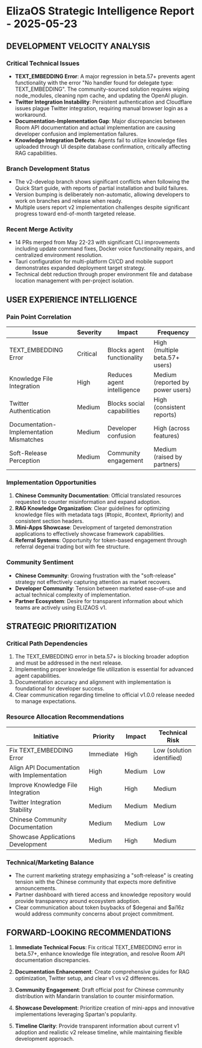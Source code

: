 # ElizaOS Strategic Intelligence Report - 2025-05-23

## DEVELOPMENT VELOCITY ANALYSIS

### Critical Technical Issues
- **TEXT_EMBEDDING Error**: A major regression in beta.57+ prevents agent functionality with the error "No handler found for delegate type: TEXT_EMBEDDING". The community-sourced solution requires wiping node_modules, cleaning npm cache, and updating the OpenAI plugin.
- **Twitter Integration Instability**: Persistent authentication and Cloudflare issues plague Twitter integration, requiring manual browser login as a workaround.
- **Documentation-Implementation Gap**: Major discrepancies between Room API documentation and actual implementation are causing developer confusion and implementation failures.
- **Knowledge Integration Defects**: Agents fail to utilize knowledge files uploaded through UI despite database confirmation, critically affecting RAG capabilities.

### Branch Development Status
- The v2-develop branch shows significant conflicts when following the Quick Start guide, with reports of partial installation and build failures.
- Version bumping is deliberately non-automatic, allowing developers to work on branches and release when ready.
- Multiple users report v2 implementation challenges despite significant progress toward end-of-month targeted release.

### Recent Merge Activity
- 14 PRs merged from May 22-23 with significant CLI improvements including update command fixes, Docker voice functionality repairs, and centralized environment resolution.
- Tauri configuration for multi-platform CI/CD and mobile support demonstrates expanded deployment target strategy.
- Technical debt reduction through proper environment file and database location management with per-project isolation.

## USER EXPERIENCE INTELLIGENCE

### Pain Point Correlation
| Issue | Severity | Impact | Frequency |
|-------|----------|--------|-----------|
| TEXT_EMBEDDING Error | Critical | Blocks agent functionality | High (multiple beta.57+ users) |
| Knowledge File Integration | High | Reduces agent intelligence | Medium (reported by power users) |
| Twitter Authentication | Medium | Blocks social capabilities | High (consistent reports) |
| Documentation-Implementation Mismatches | Medium | Developer confusion | High (across features) |
| Soft-Release Perception | Medium | Community engagement | Medium (raised by partners) |

### Implementation Opportunities
1. **Chinese Community Documentation**: Official translated resources requested to counter misinformation and expand adoption.
2. **RAG Knowledge Organization**: Clear guidelines for optimizing knowledge files with metadata tags (#topic, #context, #priority) and consistent section headers.
3. **Mini-Apps Showcase**: Development of targeted demonstration applications to effectively showcase framework capabilities.
4. **Referral Systems**: Opportunity for token-based engagement through referral degenai trading bot with fee structure.

### Community Sentiment
- **Chinese Community**: Growing frustration with the "soft-release" strategy not effectively capturing attention as market recovers.
- **Developer Community**: Tension between marketed ease-of-use and actual technical complexity of implementation.
- **Partner Ecosystem**: Desire for transparent information about which teams are actively using ELIZAOS v1.

## STRATEGIC PRIORITIZATION

### Critical Path Dependencies
1. The TEXT_EMBEDDING error in beta.57+ is blocking broader adoption and must be addressed in the next release.
2. Implementing proper knowledge file utilization is essential for advanced agent capabilities.
3. Documentation accuracy and alignment with implementation is foundational for developer success.
4. Clear communication regarding timeline to official v1.0.0 release needed to manage expectations.

### Resource Allocation Recommendations
| Initiative | Priority | Impact | Technical Risk |
|------------|----------|--------|----------------|
| Fix TEXT_EMBEDDING Error | Immediate | High | Low (solution identified) |
| Align API Documentation with Implementation | High | Medium | Low |
| Improve Knowledge File Integration | High | High | Medium |
| Twitter Integration Stability | Medium | Medium | Medium |
| Chinese Community Documentation | Medium | Medium | Low |
| Showcase Applications Development | Medium | High | Medium |

### Technical/Marketing Balance
- The current marketing strategy emphasizing a "soft-release" is creating tension with the Chinese community that expects more definitive announcements.
- Partner dashboard with tiered access and knowledge repository would provide transparency around ecosystem adoption.
- Clear communication about token buybacks of $degenai and $ai16z would address community concerns about project commitment.

## FORWARD-LOOKING RECOMMENDATIONS

1. **Immediate Technical Focus**: Fix critical TEXT_EMBEDDING error in beta.57+, enhance knowledge file integration, and resolve Room API documentation discrepancies.

2. **Documentation Enhancement**: Create comprehensive guides for RAG optimization, Twitter setup, and clear v1 vs v2 differences.

3. **Community Engagement**: Draft official post for Chinese community distribution with Mandarin translation to counter misinformation.

4. **Showcase Development**: Prioritize creation of mini-apps and innovative implementations leveraging Spartan's popularity.

5. **Timeline Clarity**: Provide transparent information about current v1 adoption and realistic v2 release timeline, while maintaining flexible development approach.